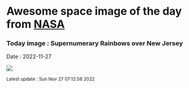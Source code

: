 
# Awesome space image of the day from [NASA](https://api.nasa.gov/)

### Today image : Supernumerary Rainbows over New Jersey
Date : 2022-11-27

![](https://apod.nasa.gov/apod/image/2211/SupernumeraryRainbows_Entwistle_960.jpg)

<small>Latest update : Sun Nov 27 07:12:58 2022</small>
        